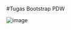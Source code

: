 #Tugas Bootstrap PDW

![image](https://github.com/zowiedrid/Tugas8_20200140100/assets/102651464/97cd0f2f-cbf2-44c6-bbe1-0c8695fca030)
